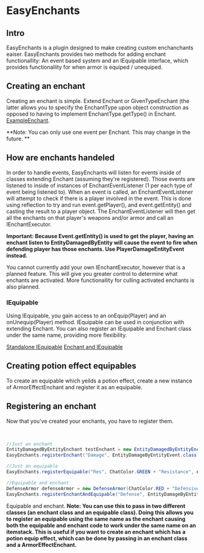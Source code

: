 # EasyEnchants

## Intro
EasyEnchants is a plugin designed to make creating custom enchanchants eaiser. EasyEnchants provides two methods for adding enchant functionallity: An event based system and an IEquipable interface, which provides functionallity for when armor is equiped / unequiped.

## Creating an enchant
Creating an enchant is simple. Extend Enchant or GivenTypeEnchant (the latter allows you to specify the EnchantType upon object construction as opposed to having to implement EnchantType.getType() in Enchant. [ExampleEnchant](https://github.com/Exeton/EasyEnchants/blob/master/easy_enchants/src/main/java/online/fireflower/easy_enchants/test_ingame/AttackEnchant.java).

**Note: You can only use one event per Enchant. This may change in the future. **

## How are enchants handeled
In order to handle events, EasyEnchants will listen for events inside of classes extending Enchant (assuming they're registered). Those events are listened to inside of instances of EnchantEventListener (1 per each type of event being listened to). When an event is called, an EnchantEventListener will attempt to check if there is a player involved in the event. This is done using reflection to try and run event.getPlayer(), and event.getEntity() and casting the result to a player object. The EnchantEventListener will then get all the enchants on that player's weapons and/or armor and call an IEnchantExecutor.

**Important: Because Event.getEntity() is used to get the player, having an enchant listen to EntityDamagedByEntity will cause the event to fire when defending player has those enchants. Use PlayerDamageEntityEvent instead.** 

You cannot currently add your own IEnchantExecutor, however that is a planned feature. This will give you greater control to determine what enchants are activated. More functionallity for culling activated enchants is also planned.



### IEquipable

Using IEquipable, you gain access to an onEquip(Player) and an onUnequip(Player) method. IEquipable can be used in conjunction with extending Enchant. You can also register an IEquipable and Enchant class under the same name, providing more flexibility.

[Standalone IEquipable](https://github.com/Exeton/EasyEnchants/blob/master/easy_enchants/src/main/java/online/fireflower/easy_enchants/enchant_types/ArmorEffectEnchant.java)
[Enchant and IEquipable](https://github.com/Exeton/EasyEnchants/blob/master/easy_enchants/src/main/java/online/fireflower/easy_enchants/test_ingame/DefenseArmor.java)

## Creating potion effect equipables
To create an equipable which yeilds a potion effect, create a new instance of ArmorEffectEnchant and register it as an equipable.


## Registering an enchant
Now that you've created your enchants, you have to register them.

<br>

```java
//Just an enchant
EntityDamagedByEntityEnchant testEnchant = new EntityDamagedByEntityEnchant(ChatColor.GOLD + "EntityDamagedByEntityEnchant");
EasyEnchants.registerEnchant("Damage", EntityDamageByEntityEvent.class, testEnchant);

//Just an equipable
EasyEnchants.registerEquipable("Res", ChatColor.GREEN + "Resistance", new ArmorEffectEnchant(PotionEffectType.DAMAGE_RESISTANCE));

//Equipable and enchant
DefenseArmor defenseArmor = new DefenseArmor(ChatColor.RED + "DefensiveEnchant");
EasyEnchants.registerEnchantAndEquipable("Defense", EntityDamageByEntityEvent.class, defenseArmor, defenseArmor);
```



Equipable and enchant. **Note: You can use this to pass in two different classes (an enchant class and an equipable class). Doing this allows you to register an equipable using the same name as the enchant causing both the equipable and enchant code to work under the same name on an itemstack. This is useful if you want to create an enchant which has a potion equip effect, which can be done by passing in an enchant class and a ArmorEffectEnchant.**

